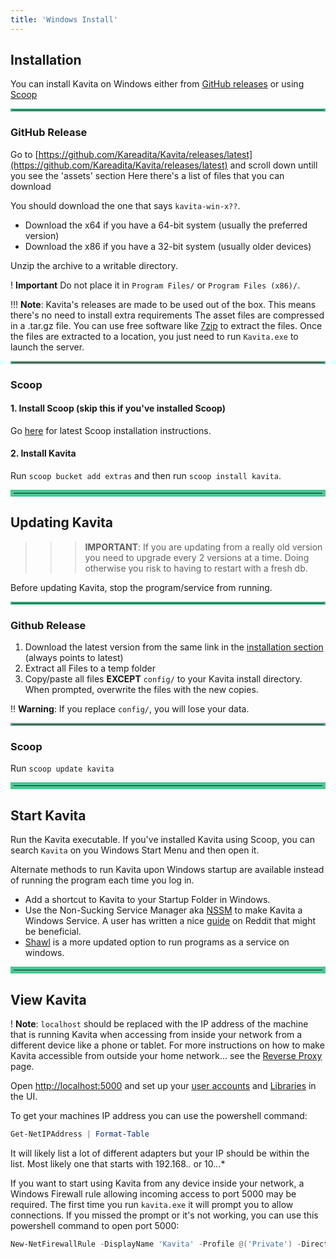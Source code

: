 ```yaml
---
title: 'Windows Install'
---
```


## Installation

You can install Kavita on Windows either from [GitHub releases](#github-release) or using [Scoop](#scoop)

<hr style="border:2px solid #4ac694">

### GitHub Release

Go to [https://github.com/Kareadita/Kavita/releases/latest](https://github.com/Kareadita/Kavita/releases/latest) and scroll down untill you see the 'assets' section
Here there's a list of files that you can download

You should download the one that says `kavita-win-x??`.
- Download the x64 if you have a 64-bit system (usually the preferred version)
- Download the x86 if you have a 32-bit system (usually older devices)

Unzip the archive to a writable directory.

! **Important** Do not place it in `Program Files/` or `Program Files (x86)/`.

!!! **Note**: Kavita's releases are made to be used out of the box. This means there's no need to install extra requirements
The asset files are compressed in a .tar.gz file. You can use free software like [7zip](https://www.7-zip.org/download.html) to extract the files. Once the files are extracted to a location, you just need to run `Kavita.exe` to launch the server. 

<hr style="border:2px solid #4ac694">

### Scoop

#### 1. Install Scoop (skip this if you've installed Scoop)
Go [here](https://github.com/ScoopInstaller/Install#installation) for latest Scoop installation instructions.

#### 2. Install Kavita
Run `scoop bucket add extras` and then run `scoop install kavita`.

<hr style="border:5px solid #4ac694">

## Updating Kavita

>>>**IMPORTANT**: If you are updating from a really old version you need to upgrade every 2 versions at a time. Doing otherwise you risk to having to restart with a fresh db.

Before updating Kavita, stop the program/service from running.

<hr style="border:2px solid #4ac694">

### Github Release
1. Download the latest version from the same link in the [installation section](#github-release) (always points to latest)
2. Extract all Files to a temp folder
3. Copy/paste all files __**EXCEPT**__ `config/` to your Kavita install directory. When prompted, overwrite the files with the new copies.

!! **Warning**: If you replace `config/`, you will lose your data. 

<hr style="border:2px solid #4ac694">

### Scoop
Run `scoop update kavita`

<hr style="border:5px solid #4ac694">

## Start Kavita
Run the Kavita executable. If you've installed Kavita using Scoop, you can search `Kavita` on you Windows Start Menu and then open it.

Alternate methods to run Kavita upon Windows startup are available instead of running the program each time you log in.
- Add a shortcut to Kavita to your Startup Folder in Windows.
- Use the Non-Sucking Service Manager aka [NSSM](https://nssm.cc/) to make Kavita a Windows Service. A user has written a nice [guide](https://www.reddit.com/r/KavitaManga/comments/s6mans/tutorial_how_to_use_nmms_to_create_a_windows/) on Reddit that might be beneficial.
- [Shawl](https://github.com/mtkennerly/shawl) is a more updated option to run programs as a service on windows. 

<hr style="border:5px solid #4ac694">

## View Kavita

! **Note**: `localhost` should be replaced with the IP address of the machine that is running Kavita when accessing from inside your network from a different device like a phone or tablet.
For more instructions on how to make Kavita accessible from outside your home network... see the [Reverse Proxy](https://wiki.kavitareader.com/install/access-kavita-from-network#reverse-proxy) page.

Open [http://localhost:5000](http://localhost:5000) and set up your [user accounts](https://wiki.kavitareader.com/guides/user-management) and [Libraries](https://wiki.kavitareader.com/guides/adding-a-library) in the UI.

To get your machines IP address you can use the powershell command:
```powershell
Get-NetIPAddress | Format-Table
```
It will likely list a lot of different adapters but your IP should be within the list. Most likely one that starts with 192.168.*.* or 10.*.*.*

If you want to start using Kavita from any device inside your network, a Windows Firewall rule allowing incoming access to port 5000 may be required.
The first time you run `kavita.exe` it will prompt you to allow connections. If you missed the prompt or it's not working, you can use this powershell command to open port 5000:

```powershell
New-NetFirewallRule -DisplayName 'Kavita' -Profile @('Private') -Direction Inbound -Action Allow -Protocol TCP -LocalPort @('5000')
```


